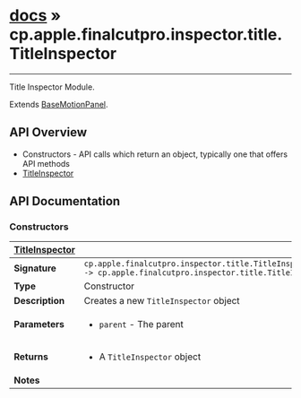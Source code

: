 # [docs](index.md) » cp.apple.finalcutpro.inspector.title.TitleInspector
---

Title Inspector Module.

Extends [BaseMotionPanel](cp.apple.finalcutpro.inspector.BaseMotionPanel.md).

## API Overview
* Constructors - API calls which return an object, typically one that offers API methods
 * [TitleInspector](#TitleInspector)

## API Documentation

### Constructors

| [TitleInspector](#TitleInspector)         |                                                                                     |
| --------------------------------------------|-------------------------------------------------------------------------------------|
| **Signature**                               | `cp.apple.finalcutpro.inspector.title.TitleInspector(parent) -> cp.apple.finalcutpro.inspector.title.TitleInspector`                                                                    |
| **Type**                                    | Constructor                                                                     |
| **Description**                             | Creates a new `TitleInspector` object                                                                     |
| **Parameters**                              | <ul><li>`parent`		- The parent</li></ul> |
| **Returns**                                 | <ul><li>A `TitleInspector` object</li></ul>          |
| **Notes**                                   | <ul></ul>                |

